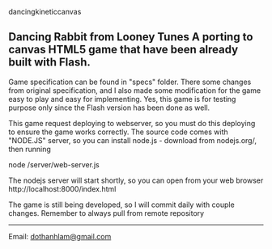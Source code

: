 dancingkineticcanvas

Dancing Rabbit from Looney Tunes
A porting to canvas HTML5 game that have been already built with Flash.
-----------------------------------------------------------------------

Game specification can be found in "specs" folder. There some changes from original specification, and I also made
some modification for the game easy to play and easy for implementing. Yes, this game is for testing purpose only
since the Flash version has been done as well.

This game request deploying to webserver, so you must do this deploying to ensure the game works correctly.
The source code comes with "NODE.JS" server, so you can install node.js - download from nodejs.org/, then running

node /server/web-server.js

The nodejs server will start shortly, so you can open from your web browser http://localhost:8000/index.html

The game is still being developed, so I will commit daily with couple changes. Remember to always pull from remote
repository

------------------------------------------------------------------------
Email: dothanhlam@gmail.com
